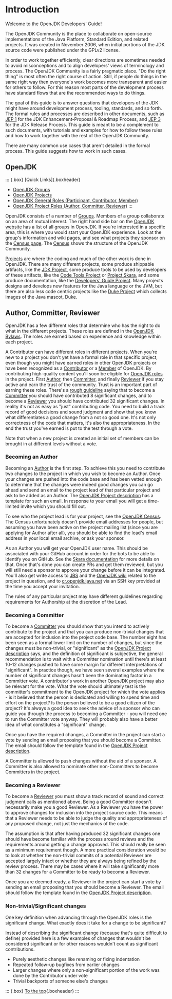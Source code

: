 # Introduction

Welcome to the OpenJDK Developers' Guide!

The OpenJDK Community is the place to collaborate on open-source implementations of the Java Platform, Standard Edition, and related projects. It was created in November 2006, when initial portions of the JDK source code were published under the GPLv2 license.

In order to work together efficiently, clear directions are sometimes needed to avoid misconceptions and to align developers' views of terminology and process. The OpenJDK Community is a fairly pragmatic place. "Do the right thing" is most often the right course of action. Still, if people do things in the same right way then everyone's work becomes more transparent and easier for others to follow. For this reason most parts of the development process have standard flows that are the recommended ways to do things.

The goal of this guide is to answer questions that developers of the JDK might have around development process, tooling, standards, and so forth. The formal rules and processes are described in other documents, such as [JEP 1](https://openjdk.org/jeps/1) for the JDK Enhancement-Proposal & Roadmap Process, and [JEP 3](https://openjdk.org/jeps/3) for the JDK Release Process. This guide is meant to be a complement to such documents, with tutorials and examples for how to follow these rules and how to work together with the rest of the OpenJDK Community.

There are many common use cases that aren't detailed in the formal process. This guide suggests how to work in such cases.

## OpenJDK

::: {.box}
[Quick Links]{.boxheader}

* [OpenJDK Groups](https://openjdk.org/groups/)
* [OpenJDK Projects](https://openjdk.org/projects/)
* [OpenJDK General Roles (Participant, Contributor, Member)](https://openjdk.org/bylaws#general-roles)
* [OpenJDK Project Roles (Author, Committer, Reviewer)](https://openjdk.org/bylaws#project-roles)
:::

OpenJDK consists of a number of [Groups](https://openjdk.org/groups/). Members of a group collaborate on an area of mutual interest. The right hand side bar on the [OpenJDK website](https://openjdk.org/) has a list of all groups in OpenJDK. If you're interested in a specific area, this is where you would start your OpenJDK experience. Look at the group's information and wiki pages, and see what projects they sponsor on the [Census page](https://openjdk.org/census). The [Census](https://openjdk.org/census) shows the structure of the OpenJDK Community.

[Projects](https://openjdk.org/projects/) are where the coding and much of the other work is done in OpenJDK. There are many different projects, some produce shippable artifacts, like the [JDK Project](https://openjdk.org/projects/jdk/), some produce tools to be used by developers of these artifacts, like the [Code Tools Project](https://openjdk.org/projects/code-tools/) or [Project Skara](https://openjdk.org/projects/skara/), and some produce documentation, like the [Developers' Guide Project](https://openjdk.org/projects/guide/). Many projects designs and develops new features for the Java language or the JVM, but there are also less code centric projects like the [Duke Project](https://openjdk.org/projects/duke/) which collects images of the Java mascot, Duke.

## Author, Committer, Reviewer

OpenJDK has a few different roles that determine who has the right to do what in the different projects. These roles are defined in the [OpenJDK Bylaws](https://openjdk.org/bylaws#project-roles). The roles are earned based on experience and knowledge within each project.

A Contributor can have different roles in different projects. When you're new to a project you don't yet have a formal role in that specific project, even though you might have earned roles in other OpenJDK projects or have been recognized as a [Contributor](https://openjdk.org/bylaws#contributor) or a [Member](https://openjdk.org/bylaws#openjdk-member) of OpenJDK. By contributing high-quality content you'll soon be eligible for [OpenJDK roles](https://openjdk.org/bylaws#project-roles) in the project. First [Author](https://openjdk.org/bylaws#author), then [Committer](https://openjdk.org/bylaws#committer), and finally [Reviewer](https://openjdk.org/bylaws#reviewer) if you stay active and earn the trust of the community. Trust is an important part of earning these roles. There's a [rough guideline](https://openjdk.org/projects/) saying that to become a [Committer](https://openjdk.org/bylaws#committer) you should have contributed 8 significant changes, and to become a [Reviewer](https://openjdk.org/bylaws#reviewer) you should have contributed 32 significant changes. In reality it's not as easy as "just" contributing code. You need to build a track record of good decisions and sound judgment and show that you know what differentiates a good change from a not so good one. It's not only correctness of the code that matters, it's also the appropriateness. In the end the trust you've earned is put to the test through a vote.

Note that when a new project is created an initial set of members can be brought in at different levels without a vote.

### Becoming an Author

Becoming an [Author](https://openjdk.org/bylaws#author) is the first step. To achieve this you need to contribute two changes to the project in which you wish to become an Author. Once your changes are pushed into the code base and has been vetted enough to determine that the changes were indeed good changes you can go ahead and send an email to the project lead of that particular project and ask to be added as an Author. The [OpenJDK Project description](https://openjdk.org/projects/#project-author) has a template for such an email. In response to your email you will get a time-limited invite which you should fill out.

To see who the project lead is for your project, see the [OpenJDK Census](https://openjdk.org/census). The Census unfortunately doesn't provide email addresses for people, but assuming you have been active on the project mailing list (since you are applying for Author after all), you should be able to find the lead's email address in your local email archive, or ask your sponsor.

As an Author you will get your OpenJDK user name. This should be associated with your GitHub account in order for the bots to be able to identify you on GitHub. See the [Skara documentation](https://wiki.openjdk.org/display/SKARA#Skara-AssociatingyourGitHubaccountandyourOpenJDKusername) for more details on that. Once that's done you can create PRs and get them reviewed, but you will still need a sponsor to approve your change before it can be integrated. You'll also get write access to [JBS](#jbs---jdk-bug-system) and the [OpenJDK wiki](https://wiki.openjdk.org) related to the project in question, and to [cr.openjdk.java.net](https://cr.openjdk.java.net) via an SSH key provided at the time you accept your invitation.

The rules of any particular project may have different guidelines regarding requirements for Authorship at the discretion of the Lead.

### Becoming a Committer

To become a [Committer](https://openjdk.org/bylaws#committer) you should show that you intend to actively contribute to the project and that you can produce non-trivial changes that are accepted for inclusion into the project code base. The number eight has been seen as a formal lower limit on the number of changes, but since the changes must be non-trivial, or "significant" as the [OpenJDK Project description](https://openjdk.java.net/projects/) says, and the definition of significant is subjective, the general recommendation is to wait with a Committer nomination until there's at least 10-12 changes pushed to have some margin for different interpretations of "significant". In practice though, we have seen several examples where the number of significant changes hasn't been the dominating factor in a Committer vote. A contributor's work in another OpenJDK project may also be relevant for the vote. What the vote should ultimately test is the committer's commitment to the OpenJDK project for which the vote applies - is it believed that the person is dedicated and willing to spend time and effort on the project? Is the person believed to be a good citizen of the project? It's always a good idea to seek the advice of a sponsor who can guide you through the process to becoming a Committer - you will need one to run the Committer vote anyway. They will probably also have a better idea of what constitutes a "significant" change.

Once you have the required changes, a Committer in the project can start a vote by sending an email proposing that you should become a Committer. The email should follow the template found in the [OpenJDK Project description](https://openjdk.org/projects/#project-committer).

A Committer is allowed to push changes without the aid of a sponsor. A Committer is also allowed to nominate other non-Committers to become Committers in the project.

### Becoming a Reviewer

To become a [Reviewer](https://openjdk.org/bylaws#reviewer) you must show a track record of sound and correct judgment calls as mentioned above. Being a good Committer doesn't necessarily make you a good Reviewer. As a Reviewer you have the power to approve changes for inclusion into the project source code. This means that a Reviewer needs to be able to judge the quality and appropriateness of any proposed change, not just the mechanics of the code.

The assumption is that after having produced 32 significant changes one should have become familiar with the process around reviews and the requirements around getting a change approved. This should really be seen as a minimum requirement though. A more practical consideration would be to look at whether the non-trivial commits of a potential Reviewer are accepted largely intact or whether they are always being refined by the review process. There may be cases where it will take significantly more than 32 changes for a Committer to be ready to become a Reviewer.

Once you are deemed ready, a Reviewer in the project can start a vote by sending an email proposing that you should become a Reviewer. The email should follow the template found in the [OpenJDK Project description](https://openjdk.org/projects/#project-reviewer).

### Non-trivial/Significant changes

One key definition when advancing through the OpenJDK roles is the significant change. What exactly does it take for a change to be significant?

Instead of describing the significant change (because that's quite difficult to define) provided here is a few examples of changes that wouldn't be considered significant or for other reasons wouldn't count as significant contributions.

* Purely aesthetic changes like renaming or fixing indentation
* Repeated follow-up bugfixes from earlier changes
* Larger changes where only a non-significant portion of the work was done by the Contributor under vote
* Trivial backports of someone else's changes

::: {.box}
[To the top](#){.boxheader}
:::
